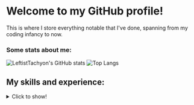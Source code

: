 # Welcome to my GitHub profile!
This is where I store everything notable that I've done, spanning from my coding infancy to now.

### Some stats about me:
![LeftistTachyon's GitHub stats](https://github-readme-stats.vercel.app/api?username=LeftistTachyon&count_private=true&show_icons=true&theme=dracula)
![Top Langs](https://github-readme-stats.vercel.app/api/top-langs/?username=LeftistTachyon&layout=compact&theme=dracula)

## My skills and experience:
<details>
  <summary>Click to show!</summary>
  
#### Frontend
![HTML](https://img.shields.io/badge/-HTML-05122A?style=flat&logo=HTML5)
![CSS](https://img.shields.io/badge/-CSS-05122A?style=flat&logo=CSS3&logoColor=1572B6)
![JavaScript](https://img.shields.io/badge/-JavaScript-05122A?style=flat&logo=javascript)
![Thymeleaf](https://img.shields.io/badge/-Thymeleaf-05122A?style=flat&logo=thymeleaf&logoColor=005F0F)
![jQuery](https://img.shields.io/badge/-jQuery-05122A?style=flat&logo=jquery&logoColor=0769AD)
![JSON](https://img.shields.io/badge/-JSON-05122A?style=flat&logo=json)
![Markdown](https://img.shields.io/badge/-Markdown-05122A?style=flat&logo=markdown)
#### Backend
![Java](https://img.shields.io/badge/-Java-05122A?style=flat&logo=java)
![Spring](https://img.shields.io/badge/-Spring-05122A?style=flat&logo=spring)
![Spring Boot](https://img.shields.io/badge/-SpringBoot-05122A?style=flat&logo=springboot)
![PHP](https://img.shields.io/badge/-PHP-05122A?style=flat&logo=php)
#### Full Stack
![TypeScript](https://img.shields.io/badge/-TypeScript-05122A?style=flat&logo=typescript)
![React](https://img.shields.io/badge/-React-05122A?style=flat&logo=react)
![ChakraUI](https://img.shields.io/badge/-ChakraUI-05122A?style=flat&logo=chakraui)
#### Cloud
![Amazon AWS](https://img.shields.io/badge/-AWS-05122A?style=flat&logo=amazonaws)
![Azure](https://img.shields.io/badge/-Azure-05122A?style=flat&logo=microsoftazure)
![Heroku](https://img.shields.io/badge/-Heroku-05122A?style=flat&logo=heroku&logoColor=430098)
#### Testing and Integration
![JUnit 5](https://img.shields.io/badge/-JUnit-05122A?style=flat&logo=junit5)
![Circle CI](https://img.shields.io/badge/-CircleCI-05122A?style=flat&logo=circleci)
![Travis CI](https://img.shields.io/badge/-Travis%20CI-05122A?style=flat&logo=travisci)
#### Package Management
![Apache Maven](https://img.shields.io/badge/-Apache%20Maven-05122A?style=flat&logo=apachemaven&logoColor=C71A36)
![npm](https://img.shields.io/badge/-npm-05122A?style=flat&logo=npm)
#### Version Control
![Git](https://img.shields.io/badge/-Git-05122A?style=flat&logo=git)
![GitHub](https://img.shields.io/badge/-GitHub-05122A?style=flat&logo=github)
![GitLab](https://img.shields.io/badge/-GitLab-05122A?style=flat&logo=gitlab)
#### IDEs
![IntelliJ IDEA](https://img.shields.io/badge/-IntelliJ%20IDEA-05122A?style=flat&logo=intellijidea)
![Apache NetBeans](https://img.shields.io/badge/-Apache%20NetBeans-05122A?style=flat&logo=apachenetbeanside)
![Visual Studio Code](https://img.shields.io/badge/-Visual%20Studio%20Code-05122A?style=flat&logo=visualstudiocode&logoColor=007ACC)
![RStudio](https://img.shields.io/badge/-RStudio-05122A?style=flat&logo=rstudio)
#### Data Analysis
![Python](https://img.shields.io/badge/-Python-05122A?style=flat&logo=python)
![R](https://img.shields.io/badge/-R-05122A?style=flat&logo=r&logoColor=276DC3)
#### CAD
![Autodesk Fusion 360](https://img.shields.io/badge/-Autodesk%20Fusion%20360-05122A?style=flat&logo=autodesk)
#### Game Development
![Unity](https://img.shields.io/badge/-Unity-05122A?style=flat&logo=unity)
  ![C#](https://img.shields.io/badge/-C%23-05122A?style=flat&logo=csharp&logoColor=239120)
</details>

<!--
**LeftistTachyon/LeftistTachyon** is a ✨ _special_ ✨ repository because its `README.md` (this file) appears on your GitHub profile.

Here are some ideas to get you started:

- 🔭 I’m currently working on ...
- 🌱 I’m currently learning ...
- 👯 I’m looking to collaborate on ...
- 🤔 I’m looking for help with ...
- 💬 Ask me about ...
- 📫 How to reach me: ...
- 😄 Pronouns: ...
- ⚡ Fun fact: ...
-->
